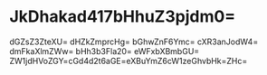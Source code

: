 # JkDhakad417bHhuZ3pjdm0=
dGZsZ3ZteXU=
dHZkZmprcHg=
bGhwZnF6Ymc=
cXR3anJodW4=
dmFkaXlmZWw=
bHh3b3Fla20=
eWFxbXBmbGU=
ZW1jdHVoZGY=cGd4d2t6aGE=eXBuYmZ6cW1zeGhvbHk=ZHc=
